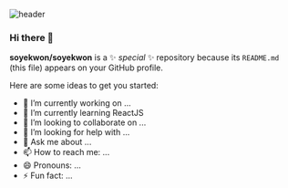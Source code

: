 ![header](https://capsule-render.vercel.app/api?type=waving&color=#FEC6DB&height=300&section=header&text=Soye%20Kwon&fontSize=70)


### Hi there 👋


**soyekwon/soyekwon** is a ✨ _special_ ✨ repository because its `README.md` (this file) appears on your GitHub profile.

Here are some ideas to get you started:

- 🔭 I’m currently working on ...
- 🌱 I’m currently learning ReactJS
- 👯 I’m looking to collaborate on ...
- 🤔 I’m looking for help with ...
- 💬 Ask me about ...
- 📫 How to reach me: ...
- 😄 Pronouns: ...
- ⚡ Fun fact: ...

